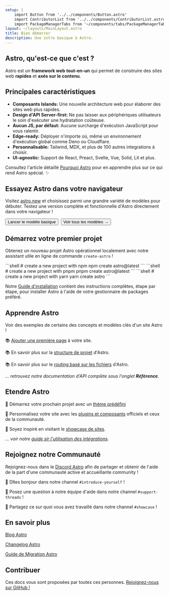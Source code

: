 ```yaml
---
setup: |
    import Button from '../../components/Button.astro'
    import ContributorList from '../../components/ContributorList.astro'
    import PackageManagerTabs from '~/components/tabs/PackageManagerTabs.astro'
layout: ~/layouts/MainLayout.astro
title: Bien démarrer
description: Une intro basique à Astro.
---
```


## Astro, qu'est-ce que c'est ?

Astro est un **framework web** **tout-en-un** qui permet de construire des sites web **rapides** et **axés sur le contenu**.

## Principales caractéristiques

- **Composants Islands:** Une nouvelle architecture web pour élaborer des sites web plus rapides.
- **Design d'API Server-first:** Ne pas laisser aux périphériques utilisateurs le soin d'exécuter une hydratation coûteuse.
- **Aucun JS, par défaut:** Aucune surcharge d'exécution JavaScript pour vous ralentir.
- **Edge-ready:** Déployer n'importe où, même un environnement d'exécution global comme Deno ou Cloudflare.
- **Personnalisable:** Tailwind, MDX, et plus de 100 autres integrations à choisir.
- **UI-agnostic:** Support de React, Preact, Svelte, Vue, Solid, Lit et plus.

<!-- - **`client:visible` component loading:** If your user never sees it, it never loads. -->
<!-- - **Image optimizations:** Astro's very own `<Image />` component. -->
<!-- - **TypeScript support**  -->
<!-- - **File-based routing:** Every file in the pages directory becomes a route. -->

Consultez l'article détaillé [Pourquoi Astro](/fr/concepts/why-astro/) pour en apprendre plus sur ce qui rend Astro spécial. ✨

## Essayez Astro dans votre navigateur

Visitez [astro.new](https://astro.new/) et choisissez parmi une grandre variété de modèles pour débuter. Testez une version complète et fonctionnelle d'Astro directement dans votre navigateur !

<div style="display: flex; flex-wrap: wrap; gap: 0.5rem;">
  <Button href="https://astro.new/basics?on=stackblitz">Lancer le modèle basique</Button>
  <Button variant="outline" href="https://astro.new/">Voir tous les modèles →</Button>
</div>

## Démarrez votre premier projet

Obtenez un nouveau projet Astro opérationnel localement avec notre assistant utile en ligne de commande `create-astro` !

<PackageManagerTabs>
  <Fragment slot="npm">
  ```shell
  # create a new project with npm
  npm create astro@latest
  ```
  </Fragment>
  <Fragment slot="pnpm">
  ```shell
  # create a new project with pnpm
  pnpm create astro@latest
  ```
  </Fragment>
  <Fragment slot="yarn">
  ```shell
  # create a new project with yarn
  yarn create astro
  ```
  </Fragment>
</PackageManagerTabs>

Notre [Guide d'installation](/fr/install/auto/) contient des instructions complètes, étape par étape, pour installer Astro à l'aide de votre gestionnaire de packages préféré.

## Apprendre Astro

Voir des exemples de certains des concepts et modèles clés d'un site Astro !

📚 [Ajouter une première page](/fr/core-concepts/astro-pages/) à votre site.

📚 En savoir plus sur la [structure de projet](/fr/core-concepts/project-structure/) d'Astro.

📚 En savoir plus sur le [routing basé sur les fichiers](/en/core-concepts/routing/) d'Astro.

*... retrouvez notre documentation d'API complète sous l'onglet **Référence**.*

## Etendre Astro

🧰 Démarrez votre prochain projet avec un [thème prédéfini](https://astro.build/themes/)

🧰 Personnalisez votre site avec les [plugins et composants](https://astro.build/integrations/) officiels et ceux de la communauté.

🧰 Soyez inspiré en visitant le [showcase de sites](https://astro.build/showcase/).

*... voir notre [guide sir l'utilisation des intégrations](/en/guides/integrations-guide/)*.

## Rejoignez notre Communauté

Rejoignez-nous dans le [Discord Astro](https://astro.build/chat/) afin de partager et obtenir de l'aide de la part d'une communauté active et accueillante community !

💬 Dîtes bonjour dans notre channel `#introduce-yourself` !

💬 Posez une question à notre équipe d'aide dans notre channel `#support-threads` !

💬 Partagez ce sur quoi vous avez travaillé dans notre channel `#showcase` !

## En savoir plus

[Blog Astro](https://astro.build/blog/)

[Changelog Astro](https://github.com/withastro/astro/blob/main/packages/astro/CHANGELOG.md)

[Guide de Migration Astro](/en/migrate/)

## Contribuer

Ces docs vous sont proposées par toutes ces personnes. [Rejoignez-nous sur GitHub !](https://github.com/withastro/docs)

<ContributorList githubRepo="withastro/docs" />
